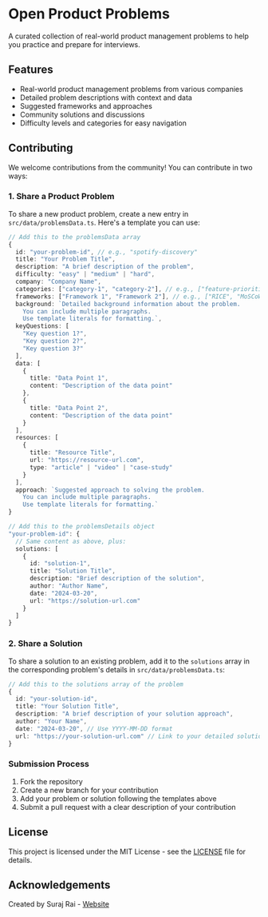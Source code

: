 # Open Product Problems

A curated collection of real-world product management problems to help you practice and prepare for interviews.

## Features

- Real-world product management problems from various companies
- Detailed problem descriptions with context and data
- Suggested frameworks and approaches
- Community solutions and discussions
- Difficulty levels and categories for easy navigation

## Contributing

We welcome contributions from the community! You can contribute in two ways:

### 1. Share a Product Problem

To share a new product problem, create a new entry in `src/data/problemsData.ts`. Here's a template you can use:

```typescript
// Add this to the problemsData array
{
  id: "your-problem-id", // e.g., "spotify-discovery"
  title: "Your Problem Title",
  description: "A brief description of the problem",
  difficulty: "easy" | "medium" | "hard",
  company: "Company Name",
  categories: ["category-1", "category-2"], // e.g., ["feature-prioritization", "user-growth"]
  frameworks: ["Framework 1", "Framework 2"], // e.g., ["RICE", "MoSCoW"]
  background: `Detailed background information about the problem.
    You can include multiple paragraphs.
    Use template literals for formatting.`,
  keyQuestions: [
    "Key question 1?",
    "Key question 2?",
    "Key question 3?"
  ],
  data: [
    {
      title: "Data Point 1",
      content: "Description of the data point"
    },
    {
      title: "Data Point 2",
      content: "Description of the data point"
    }
  ],
  resources: [
    {
      title: "Resource Title",
      url: "https://resource-url.com",
      type: "article" | "video" | "case-study"
    }
  ],
  approach: `Suggested approach to solving the problem.
    You can include multiple paragraphs.
    Use template literals for formatting.`
}

// Add this to the problemsDetails object
"your-problem-id": {
  // Same content as above, plus:
  solutions: [
    {
      id: "solution-1",
      title: "Solution Title",
      description: "Brief description of the solution",
      author: "Author Name",
      date: "2024-03-20",
      url: "https://solution-url.com"
    }
  ]
}
```

### 2. Share a Solution

To share a solution to an existing problem, add it to the `solutions` array in the corresponding problem's details in `src/data/problemsData.ts`:

```typescript
// Add this to the solutions array of the problem
{
  id: "your-solution-id",
  title: "Your Solution Title",
  description: "A brief description of your solution approach",
  author: "Your Name",
  date: "2024-03-20", // Use YYYY-MM-DD format
  url: "https://your-solution-url.com" // Link to your detailed solution
}
```

### Submission Process

1. Fork the repository
2. Create a new branch for your contribution
3. Add your problem or solution following the templates above
4. Submit a pull request with a clear description of your contribution

## License

This project is licensed under the MIT License - see the [LICENSE](LICENSE) file for details.

## Acknowledgements

Created by Suraj Rai - [Website](https://www.surajr.com/)
